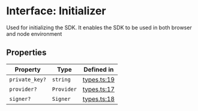# Interface: Initializer

Used for initializing the SDK. It enables the SDK to be used in both browser and node environment

## Properties

| Property | Type | Defined in |
| ------ | ------ | ------ |
| `private_key?` | `string` | [types.ts:19](https://github.com/aditya172926/token_batch_sdk/blob/4adbc6256382134095165b51ba9b1c8ebc21e466/src/types.ts#L19) |
| `provider?` | `Provider` | [types.ts:17](https://github.com/aditya172926/token_batch_sdk/blob/4adbc6256382134095165b51ba9b1c8ebc21e466/src/types.ts#L17) |
| `signer?` | `Signer` | [types.ts:18](https://github.com/aditya172926/token_batch_sdk/blob/4adbc6256382134095165b51ba9b1c8ebc21e466/src/types.ts#L18) |
